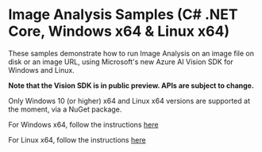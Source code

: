 # Image Analysis Samples (C# .NET Core, Windows x64 & Linux x64)

These samples demonstrate how to run Image Analysis on an image file on disk or an image URL, using Microsoft's new Azure AI Vision SDK for Windows and Linux.

**Note that the Vision SDK is in public preview. APIs are subject to change.**

Only Windows 10 (or higher) x64 and Linux x64 versions are supported at the moment, via a NuGet package.

For Windows x64, follow the instructions [here](README-Windows.md)

For Linux x64, follow the instructions [here](README-Linux.md)
